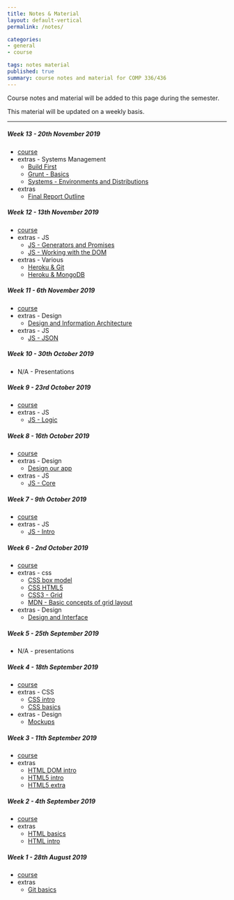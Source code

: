 ```yaml
---
title: Notes & Material
layout: default-vertical
permalink: /notes/

categories:
- general
- course

tags: notes material
published: true
summary: course notes and material for COMP 336/436
---
```


Course notes and material will be added to this page during the semester.

This material will be updated on a weekly basis.

***

<!--
##### Week 15 - 5th December 2018
  * extras
    * [Final Report Outline](/assets/docs/extras/comp436-final-report-outline-2018.pdf)

##### Week 13 - 21st November 2018
  * N/A
-->

##### Week 13 - 20th November 2019
  * [course](/assets/docs/2019/comp436-week13.pdf)
  * extras - Systems Management
	  * [Build First](/assets/docs/extras/systems-mgmt/notes-build-first.pdf)
	  * [Grunt - Basics](/assets/docs/extras/systems-mgmt/notes-grunt-basics.pdf)
	  * [Systems - Environments and Distributions](/assets/docs/extras/systems-mgmt/notes-system-env-dist.pdf)
  * extras
    * [Final Report Outline](/assets/docs/extras/comp436-final-report-outline-2019.pdf)

##### Week 12 - 13th November 2019
  * [course](/assets/docs/2019/comp436-week12.pdf)
  * extras - JS
	  * [JS - Generators and Promises](/assets/docs/extras/js/js-generators-promises.pdf)
	  * [JS - Working with the DOM](/assets/docs/extras/js/notes-js-dom.pdf)
  * extras - Various
	  * [Heroku & Git](/assets/docs/extras/various/git-heroku-setup.pdf)
	  * [Heroku & MongoDB](/assets/docs/extras/various/heroku-mongodb-setup.pdf)

##### Week 11 - 6th November 2019
  * [course](/assets/docs/2019/comp436-week11.pdf)
  * extras - Design
    * [Design and Information Architecture](/assets/docs/extras/design/design-information-architecture.pdf)
  * extras - JS
	  * [JS - JSON](/assets/docs/extras/js/js-json.pdf)

##### Week 10 - 30th October 2019
  * N/A - Presentations

##### Week 9 - 23rd October 2019
  * [course](/assets/docs/2019/comp436-week9.pdf)
  * extras - JS
	  * [JS - Logic](/assets/docs/extras/js/js-logic.pdf)

##### Week 8 - 16th October 2019
  * [course](/assets/docs/2019/comp436-week8.pdf)
  * extras - Design
    * [Design our app](/assets/docs/extras/design/design-our-app.pdf)
  * extras - JS
    * [JS - Core](/assets/docs/extras/js/js-core.pdf)

##### Week 7 - 9th October 2019
  * [course](/assets/docs/2019/comp436-week7.pdf)
  * extras - JS
    * [JS - Intro](/assets/docs/extras/js/js-intro.pdf)

##### Week 6 - 2nd October 2019
  * [course](/assets/docs/2019/comp436-week6.pdf)
  * extras - css
	  * [CSS box model](/assets/docs/extras/css/css-box-model.pdf)
    * [CSS HTML5](/assets/docs/extras/css/css-html5.pdf)
    * [CSS3 - Grid](/assets/docs/extras/css/css-grid.pdf)
    * [MDN - Basic concepts of grid layout](/assets/docs/extras/css/mdn-css-grid-basics.pdf)
  * extras - Design
    * [Design and Interface](/assets/docs/extras/design/design-interface-intro.pdf)

##### Week 5 - 25th September 2019
  * N/A - presentations

##### Week 4 - 18th September 2019
  * [course](/assets/docs/2019/comp436-week4.pdf)
  * extras - CSS
    * [CSS intro](/assets/docs/extras/css/css-intro.pdf)
    * [CSS basics](/assets/docs/extras/css/css-basics.pdf)
  * extras - Design
    * [Mockups](/assets/docs/extras/design/design-mockups.pdf)

##### Week 3 - 11th September 2019
  * [course](/assets/docs/2019/comp436-week3.pdf)
  * extras
    * [HTML DOM intro](/assets/docs/extras/html/html-dom-intro.pdf)
    * [HTML5 intro](/assets/docs/extras/html5/html5-intro.pdf)
    * [HTML5 extra](/assets/docs/extras/html5/html5-extra.pdf)

##### Week 2 - 4th September 2019
  * [course](/assets/docs/2019/comp436-week2.pdf)
  * extras
    * [HTML basics](/assets/docs/extras/html/html-basics.pdf)
    * [HTML intro](/assets/docs/extras/html/html-intro.pdf)

##### Week 1 - 28th August 2019
  * [course](/assets/docs/2019/comp436-week1.pdf)
  * extras
    * [Git basics](/assets/docs/extras/git-basics.pdf)
